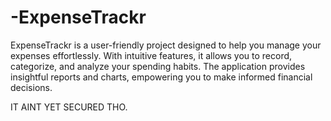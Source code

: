 # -ExpenseTrackr
ExpenseTrackr is a user-friendly project designed to help you manage your expenses effortlessly. With intuitive features, it allows you to record, categorize, and analyze your spending habits. The application provides insightful reports and charts, empowering you to make informed financial decisions. 

IT AINT YET SECURED THO.



